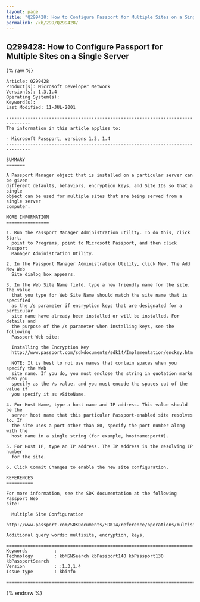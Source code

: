 ```yaml
---
layout: page
title: "Q299428: How to Configure Passport for Multiple Sites on a Single Server"
permalink: /kb/299/Q299428/
---
```


## Q299428: How to Configure Passport for Multiple Sites on a Single Server

{% raw %}

	Article: Q299428
	Product(s): Microsoft Developer Network
	Version(s): 1.3,1.4
	Operating System(s): 
	Keyword(s): 
	Last Modified: 11-JUL-2001
	
	-------------------------------------------------------------------------------
	The information in this article applies to:
	
	- Microsoft Passport, versions 1.3, 1.4 
	-------------------------------------------------------------------------------
	
	SUMMARY
	=======
	
	A Passport Manager object that is installed on a particular server can be given
	different defaults, behaviors, encryption keys, and Site IDs so that a single
	object can be used for multiple sites that are being served from a single server
	computer.
	
	MORE INFORMATION
	================
	
	1. Run the Passport Manager Administration utility. To do this, click Start,
	  point to Programs, point to Microsoft Passport, and then click Passport
	  Manager Administration Utility.
	
	2. In the Passport Manager Administration Utility, click New. The Add New Web
	  Site dialog box appears.
	
	3. In the Web Site Name field, type a new friendly name for the site. The value
	  that you type for Web Site Name should match the site name that is specified
	  as the /s parameter if encryption keys that are designated for a particular
	  site name have already been installed or will be installed. For details and
	  the purpose of the /s parameter when installing keys, see the following
	  Passport Web site:
	
	  Installing the Encryption Key
	  http://www.passport.com/sdkdocuments/sdk14/Implementation/enckey.htm
	
	  NOTE: It is best to not use names that contain spaces when you specify the Web
	  site name. If you do, you must enclose the string in quotation marks when you
	  specify as the /s value, and you must encode the spaces out of the value if
	  you specify it as vSiteName.
	
	4. For Host Name, type a host name and IP address. This value should be the
	  server host name that this particular Passport-enabled site resolves to. If
	  the site uses a port other than 80, specify the port number along with the
	  host name in a single string (for example, hostname:port#).
	
	5. For Host IP, type an IP address. The IP address is the resolving IP number
	  for the site.
	
	6. Click Commit Changes to enable the new site configuration.
	
	REFERENCES
	==========
	
	For more information, see the SDK documentation at the following Passport Web
	site:
	
	  Multiple Site Configuration
	  http://www.passport.com/SDKDocuments/SDK14/reference/operations/multisiteconfig.htm
	
	Additional query words: multisite, encryption, keys,
	
	======================================================================
	Keywords          :  
	Technology        : kbMSNSearch kbPassport140 kbPassport130 kbPassportSearch
	Version           : :1.3,1.4
	Issue type        : kbinfo
	
	=============================================================================
	

{% endraw %}
